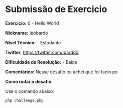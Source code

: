 # Submissão de Exercicio

**Exercicio:** 0 - Hello World

**Nickname:** leobardo

**Nível Técnico:** - Estudante

**Twitter**: https://twitter.com/lbardo0

**Dificuldade de Resolução:** - Baixa

**Comentários:** Nesse desafio eu achei que foi facin po

**Como rodar o desafio**: 

Use o comando abaixo: 
```bash
php challenge.php
```